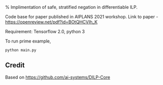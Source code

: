 % Implimentation of safe, stratified negation in differentiable ILP.

Code base for paper published in AIPLANS 2021 workshop.
Link to paper - https://openreview.net/pdf?id=BOtQHCVIh_K

Requirement: Tensorflow 2.0, python 3

To run prime example,
```
python main.py
```


## Credit
Based on https://github.com/ai-systems/DILP-Core
